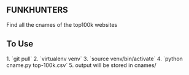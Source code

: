 <h2>FUNKHUNTERS</h2>
Find all the cnames of the top100k websites

<h2>To Use</h2>
1. `git pull`
2. `virtualenv venv`
3. `source venv/bin/activate`
4. `python cname.py top-100k.csv`
5. output will be stored in cnames/
